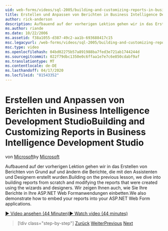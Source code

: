 ```yaml
---
uid: web-forms/videos/sql-2005/building-and-customizing-reports-in-business-intelligence-development-studio
title: Erstellen und Anpassen von Berichten in Business Intelligence Development Studio | Microsoft Docs
author: rick-anderson
description: Aufbauend auf der vorherigen Lektion gehen wir in das Erstellen von Berichten von Grund auf und ändern die Berichte, die mit den Assistenten und Designern erstellt wurden. Wir sind...
ms.author: riande
ms.date: 10/22/2006
ms.assetid: f38a1055-d387-49c2-aa1b-693688417c15
msc.legacyurl: /web-forms/videos/sql-2005/building-and-customizing-reports-in-business-intelligence-development-studio
msc.type: video
ms.openlocfilehash: 04bd02275b57a891988ba7fed3e721ab1744244d
ms.sourcegitcommit: 022f79dbc1350e0c6ffaa1e7e7c6e850cdabf9af
ms.translationtype: MT
ms.contentlocale: de-DE
ms.lasthandoff: 04/17/2020
ms.locfileid: "81543352"
---
```

# <a name="building-and-customizing-reports-in-business-intelligence-development-studio"></a><span data-ttu-id="d9409-104">Erstellen und Anpassen von Berichten in Business Intelligence Development Studio</span><span class="sxs-lookup"><span data-stu-id="d9409-104">Building and Customizing Reports in Business Intelligence Development Studio</span></span>

<span data-ttu-id="d9409-105">von [Microsoft](https://github.com/microsoft)</span><span class="sxs-lookup"><span data-stu-id="d9409-105">by [Microsoft](https://github.com/microsoft)</span></span>

<span data-ttu-id="d9409-106">Aufbauend auf der vorherigen Lektion gehen wir in das Erstellen von Berichten von Grund auf und ändern die Berichte, die mit den Assistenten und Designern erstellt wurden.</span><span class="sxs-lookup"><span data-stu-id="d9409-106">Building on the previous lesson, we dive into building reports from scratch and modifying the reports that were created using the wizards and designers.</span></span> <span data-ttu-id="d9409-107">Wir zeigen Ihnen auch, wie Sie Ihre Berichte in Ihre ASP.NET Web Formanwendungen einbetten.</span><span class="sxs-lookup"><span data-stu-id="d9409-107">We also demonstrate how to embed your reports into your ASP.NET Web Form applications.</span></span>

[<span data-ttu-id="d9409-108">&#9654; Video ansehen (44 Minuten)</span><span class="sxs-lookup"><span data-stu-id="d9409-108">&#9654; Watch video (44 minutes)</span></span>](https://channel9.msdn.com/Blogs/ASP-NET-Site-Videos/building-and-customizing-reports-in-business-intelligence-development-studio)

> [!div class="step-by-step"]
> <span data-ttu-id="d9409-109">[Zurück](getting-started-with-reporting-services.md)
> [Weiter](creating-and-using-stored-procedures.md)</span><span class="sxs-lookup"><span data-stu-id="d9409-109">[Previous](getting-started-with-reporting-services.md)
[Next](creating-and-using-stored-procedures.md)</span></span>
